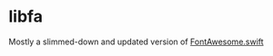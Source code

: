 # libfa

Mostly a slimmed-down and updated version of [FontAwesome.swift](https://github.com/thii/FontAwesome.swift)
